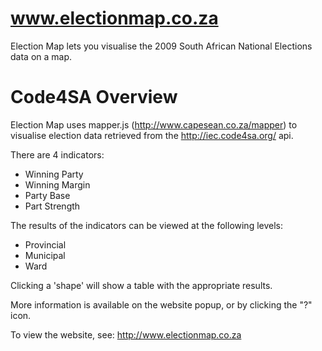www.electionmap.co.za
=====================

Election Map lets you visualise the 2009 South African National Elections data on a map.



Code4SA Overview
================

Election Map uses mapper.js (http://www.capesean.co.za/mapper) to visualise election data retrieved from the http://iec.code4sa.org/ api.

There are 4 indicators:

* Winning Party
* Winning Margin
* Party Base
* Part Strength

The results of the indicators can be viewed at the following levels:

* Provincial
* Municipal
* Ward

Clicking a 'shape' will show a table with the appropriate results.

More information is available on the website popup, or by clicking the "?" icon.

To view the website, see: http://www.electionmap.co.za